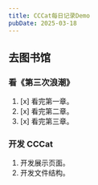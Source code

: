 ```yaml
---
title: CCCat每日记录Demo
pubDate: 2025-03-18
---
```


## 去图书馆

### 看《第三次浪潮》

1. [x] 看完第一章。
2. [x] 看完第二章。
3. [x] 看完第三章。

### 开发 CCCat

1. 开发展示页面。
2. 开发文件结构。
